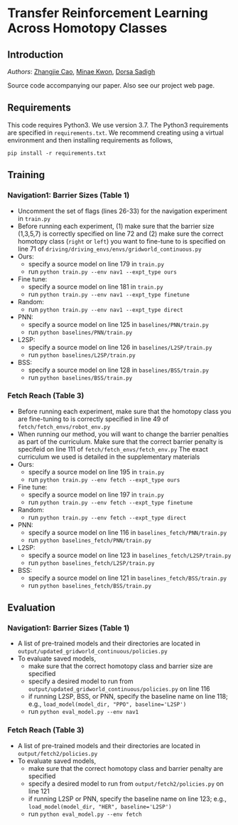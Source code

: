 # Transfer Reinforcement Learning Across Homotopy Classes

## Introduction
_Authors_: [Zhangjie Cao](https://caozhangjie.github.io/), [Minae Kwon](https://stanford.edu/~mnkwon/), [Dorsa Sadigh](https://dorsa.fyi/)

Source code accompanying our paper. Also see our project web page.

## Requirements
This code requires Python3. We use version 3.7. The Python3 requirements are specified in `requirements.txt`. We recommend creating using a virtual environment and then installing requirements as follows,
```
pip install -r requirements.txt
```

## Training

### Navigation1: Barrier Sizes (Table 1)

* Uncomment the set of flags (lines 26-33) for the navigation experiment in `train.py`
* Before running each experiment, (1) make sure that the barrier size (1,3,5,7) is correctly specified on line 72 and (2) make sure the correct homotopy class (`right` or `left`) you want to fine-tune to is specified on line 71 of `driving/driving_envs/envs/gridworld_continuous.py`
* Ours:
  * specify a source model on line 179 in `train.py`
  * run `python train.py --env nav1 --expt_type ours`
* Fine tune:
  * specify a source model on line 181 in `train.py`
  * run `python train.py --env nav1 --expt_type finetune`
* Random:
  * run `python train.py --env nav1 --expt_type direct`
* PNN:
  * specify a source model on line 125 in `baselines/PNN/train.py`
  * run `python baselines/PNN/train.py`  
* L2SP:
  * specify a source model on line 126 in `baselines/L2SP/train.py`
  * run `python baselines/L2SP/train.py`  
* BSS:
  * specify a source model on line 128 in `baselines/BSS/train.py`
  * run `python baselines/BSS/train.py`  

### Fetch Reach (Table 3)

* Before running each experiment, make sure that the homotopy class you are fine-tuning to is correctly specified in line 49 of `fetch/fetch_envs/robot_env.py`
* When running our method, you will want to change the barrier penalties as part of the curriculum. Make sure that the correct barrier penalty is specifeid on line 111 of  `fetch/fetch_envs/fetch_env.py` The exact curriculum we used is detailed in the supplementary materials
* Ours:
  * specify a source model on line 195 in `train.py`
  * run `python train.py --env fetch --expt_type ours`
* Fine tune:
  * specify a source model on line 197 in `train.py`
  * run `python train.py --env fetch --expt_type finetune`
* Random:
  * run `python train.py --env fetch --expt_type direct`
* PNN:
  * specify a source model on line 116 in `baselines_fetch/PNN/train.py`
  * run `python baselines_fetch/PNN/train.py`  
* L2SP:
  * specify a source model on line 123 in `baselines_fetch/L2SP/train.py`
  * run `python baselines_fetch/L2SP/train.py`  
* BSS:
  * specify a source model on line 121 in `baselines_fetch/BSS/train.py`
  * run `python baselines_fetch/BSS/train.py`  


## Evaluation

### Navigation1: Barrier Sizes (Table 1)
* A list of pre-trained models and their directories are located in `output/updated_gridworld_continuous/policies.py`
* To evaluate saved models,
  * make sure that the correct homotopy class and barrier size are specified
  * specify a desired model to run from `output/updated_gridworld_continuous/policies.py` on line 116
  * if running L2SP, BSS, or PNN, specify the baseline name on line 118; e.g.,  `load_model(model_dir, "PPO", baseline='L2SP')`
  * run `python eval_model.py --env nav1`

### Fetch Reach (Table 3)
* A list of pre-trained models and their directories are located in `output/fetch2/policies.py`
* To evaluate saved models,
  * make sure that the correct homotopy class and barrier penalty are specified
  * specify a desired model to run from `output/fetch2/policies.py` on line 121
  * if running L2SP or PNN, specify the baseline name on line 123; e.g.,  `load_model(model_dir, "HER", baseline='L2SP')`
  * run `python eval_model.py --env fetch`
